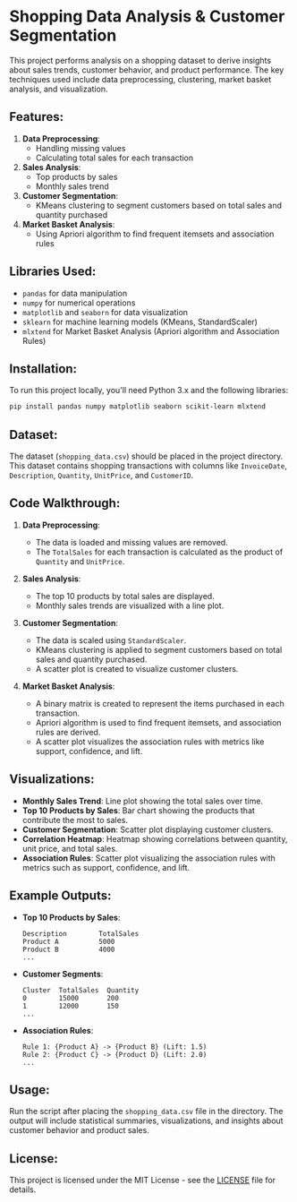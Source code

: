 
# Shopping Data Analysis & Customer Segmentation

This project performs analysis on a shopping dataset to derive insights about sales trends, customer behavior, and product performance. The key techniques used include data preprocessing, clustering, market basket analysis, and visualization.

## Features:
1. **Data Preprocessing**: 
   - Handling missing values
   - Calculating total sales for each transaction
2. **Sales Analysis**: 
   - Top products by sales
   - Monthly sales trend
3. **Customer Segmentation**: 
   - KMeans clustering to segment customers based on total sales and quantity purchased
4. **Market Basket Analysis**: 
   - Using Apriori algorithm to find frequent itemsets and association rules

## Libraries Used:
- `pandas` for data manipulation
- `numpy` for numerical operations
- `matplotlib` and `seaborn` for data visualization
- `sklearn` for machine learning models (KMeans, StandardScaler)
- `mlxtend` for Market Basket Analysis (Apriori algorithm and Association Rules)

## Installation:
To run this project locally, you'll need Python 3.x and the following libraries:
```bash
pip install pandas numpy matplotlib seaborn scikit-learn mlxtend
```

## Dataset:
The dataset (`shopping_data.csv`) should be placed in the project directory. This dataset contains shopping transactions with columns like `InvoiceDate`, `Description`, `Quantity`, `UnitPrice`, and `CustomerID`.

## Code Walkthrough:

1. **Data Preprocessing**:
   - The data is loaded and missing values are removed.
   - The `TotalSales` for each transaction is calculated as the product of `Quantity` and `UnitPrice`.

2. **Sales Analysis**:
   - The top 10 products by total sales are displayed.
   - Monthly sales trends are visualized with a line plot.

3. **Customer Segmentation**:
   - The data is scaled using `StandardScaler`.
   - KMeans clustering is applied to segment customers based on total sales and quantity purchased.
   - A scatter plot is created to visualize customer clusters.

4. **Market Basket Analysis**:
   - A binary matrix is created to represent the items purchased in each transaction.
   - Apriori algorithm is used to find frequent itemsets, and association rules are derived.
   - A scatter plot visualizes the association rules with metrics like support, confidence, and lift.

## Visualizations:
- **Monthly Sales Trend**: Line plot showing the total sales over time.
- **Top 10 Products by Sales**: Bar chart showing the products that contribute the most to sales.
- **Customer Segmentation**: Scatter plot displaying customer clusters.
- **Correlation Heatmap**: Heatmap showing correlations between quantity, unit price, and total sales.
- **Association Rules**: Scatter plot visualizing the association rules with metrics such as support, confidence, and lift.

## Example Outputs:
- **Top 10 Products by Sales**:
    ```
    Description        TotalSales
    Product A          5000
    Product B          4000
    ...
    ```

- **Customer Segments**:
    ```
    Cluster  TotalSales  Quantity
    0        15000       200
    1        12000       150
    ...
    ```

- **Association Rules**:
    ```
    Rule 1: {Product A} -> {Product B} (Lift: 1.5)
    Rule 2: {Product C} -> {Product D} (Lift: 2.0)
    ...
    ```
    
## Usage:
Run the script after placing the `shopping_data.csv` file in the directory. The output will include statistical summaries, visualizations, and insights about customer behavior and product sales.

## License:
This project is licensed under the MIT License - see the [LICENSE](LICENSE) file for details.
